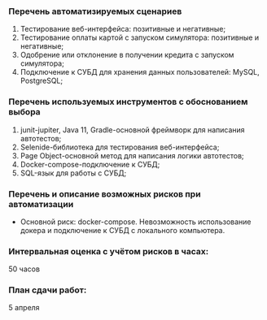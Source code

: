 ### Перечень автоматизируемых сценариев

1. Тестирование веб-интерфейса: позитивные и негативные;
2. Тестирование оплаты картой с запуском симулятора: позитивные и негативные;
3. Одобрение или отклонение в получении кредита с запуском симулятора;
4. Подключение к СУБД для хранения данных пользователей: MySQL, PostgreSQL;

### Перечень используемых инструментов с обоснованием выбора

1. junit-jupiter, Java 11, Gradle-основной фреймворк для написания автотестов;
2. Selenide-библиотека для тестирования веб-интерфейса;
3. Page Object-основной метод для написания логики автотестов;
4. Docker-compose-подключение к СУБД;
5. SQL-язык для работы с СУБД;

### Перечень и описание возможных рисков при автоматизации

* Основной риск: docker-compose. Невозможность использование докера и подключение к СУБД с локального компьютера.

### Интервальная оценка с учётом рисков в часах:
50 часов

### План сдачи работ: 
5 апреля

